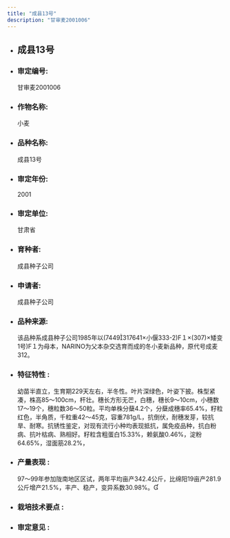 ```yaml
---
title: "成县13号"
description: "甘审麦2001006"
---
```

* ## 成县13号
* ###  审定编号:  
   甘审麦2001006

*  ### 作物名称:  
   小麦

*   ###  品种名称: 
    成县13号

*   ### 审定年份: 
    2001

*   ### 审定单位:  
    甘肃省

*   ### 育种者:  
    成县种子公司

*   ### 申请者:  
    成县种子公司

*   ### 品种来源:  
    该品种系成县种子公司1985年以(7449317641×小偃333-2)F１×(307)×矮变1号)F１为母本，NARINO为父本杂交选育而成的冬小麦新品种，原代号成麦312。

*   ### 特征特性 : 
    幼苗半直立，生育期229天左右，半冬性。叶片深绿色，叶姿下披。株型紧凑，株高85～100cm，杆壮。穗长方形无芒，白穗，穗长9～10cm，小穗数17～19个，穗粒数36～50粒。平均单株分蘖4.2个，分蘖成穗率65.4%，籽粒红色，半角质，千粒重42～45克，容重781g/L，抗倒伏，耐穗发芽，较抗旱、耐寒。抗锈性鉴定，对现有流行小种均表现抵抗，属免疫品种，抗白粉病、抗叶枯病、熟相好。籽粒含粗蛋白15.33%，赖氨酸0.46%，淀粉64.65%，湿面筋28.2%，

*   ### 产量表现 : 
    97～99年参加陇南地区区试，两年平均亩产342.4公斤，比绵阳19亩产281.9公斤增产21.5%，丰产、稳产，变异系数30.98%。

*   ### 栽培技术要点 : 
    

*   ### 审定意见 : 
    
